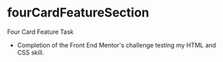 # fourCardFeatureSection
Four Card Feature Task
- Completion of the Front End Mentor's challenge testing my HTML and CSS skill.

